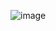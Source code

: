 ![image](https://user-images.githubusercontent.com/90350582/177037490-2c23b706-e0d4-4e5d-94ef-19668ccad9d6.png)
